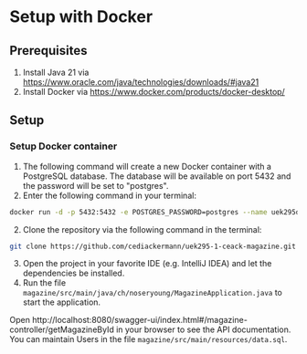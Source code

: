 # Setup with Docker

## Prerequisites

1. Install Java 21
   via https://www.oracle.com/java/technologies/downloads/#java21
2. Install Docker via https://www.docker.com/products/docker-desktop/

## Setup

### Setup Docker container

1. The following command will create a new Docker
   container with a PostgreSQL
   database. The database will be available on port 5432 and the password will
   be set to "postgres".
2. Enter the following command in your terminal:
```bash
docker run -d -p 5432:5432 -e POSTGRES_PASSWORD=postgres --name uek295db postgres
```

2. Clone the repository via the following command in the terminal:

```bash
git clone https://github.com/cediackermann/uek295-1-ceack-magazine.git
```

3. Open the project in your favorite IDE (e.g. IntelliJ IDEA) and let the
   dependencies be installed.
4. Run the file `magazine/src/main/java/ch/noseryoung/MagazineApplication.java`
   to start the application.

Open http://localhost:8080/swagger-ui/index.html#/magazine-controller/getMagazineById
in your browser to see the API documentation. You can maintain Users in the
file `magazine/src/main/resources/data.sql`.